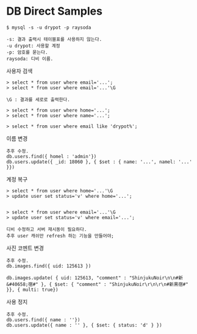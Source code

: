 # DB Direct Samples

    $ mysql -s -u drypot -p raysoda

    -s: 결과 출력시 테이블표를 사용하지 않는다.
    -u drypot: 사용할 계정
    -p: 암호를 묻는다.
    raysoda: 디비 이름.

사용자 검색

    > select * from user where email='...';
    > select * from user where email='...'\G

    \G : 결과를 세로로 출력한다.

    > select * from user where home='...';
    > select * from user where name='...';

    > select * from user where email like 'drypot%';

이름 변경

    추후 수정.
    db.users.find({ homel : 'admin'})
    db.users.update({ _id: 18060 }, { $set : { name: '...', namel: '...' }})

계정 복구

    > select * from user where home='...'\G
    > update user set status='v' where home='...';


    > select * from user where email='...'\G
    > update user set status='v' where email='...';

    디비 수정하고 서버 재시동이 필요하다.
    추후 user 캐쉬만 refresh 하는 기능을 만들어야;

사진 코멘트 변경

    추후 수정.
    db.images.find({ uid: 125613 })

    db.images.update( { uid: 125613, "comment" : "ShinjukuNoir\n\n#新&#40658;宿#" }, { $set: { "comment" : "ShinjukuNoir\r\n\r\n#新黒宿#" }}, { multi: true})

사용 정지

    추후 수정.
    db.users.find({ name : ''})
    db.users.update({ name : '' }, { $set: { status: 'd' } })

